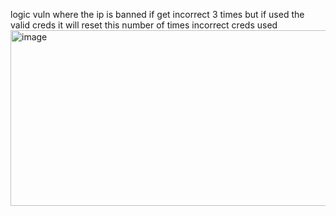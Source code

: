 logic vuln where the ip is banned if get incorrect 3 times but if used the valid creds it will reset this number of times incorrect creds used
<img width="631" height="281" alt="image" src="https://github.com/user-attachments/assets/694fc346-556b-44c7-991d-65bfefb9fbb9" />
